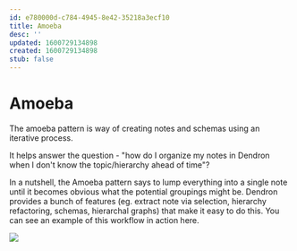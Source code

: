 ```yaml
---
id: e780000d-c784-4945-8e42-35218a3ecf10
title: Amoeba
desc: ''
updated: 1600729134898
created: 1600729134898
stub: false
---
```


# Amoeba

The amoeba pattern is way of creating notes and schemas using an iterative process.

It helps answer the question - "how do I organize my notes in Dendron when I don't know the topic/hierarchy ahead of time"? 

In a nutshell, the Amoeba pattern says to lump everything into a single note until it becomes obvious what the potential groupings might be. Dendron provides a bunch of features (eg. extract note via selection, hierarchy refactoring, schemas, hierarchal graphs) that make it easy to do this. You can see an example of this workflow in action here.

<a href="https://www.loom.com/share/847bee04870744979bd32d1a7f0e166a"> 
<img style="" src="https://cdn.loom.com/sessions/thumbnails/847bee04870744979bd32d1a7f0e166a-with-play.gif"> </a>
